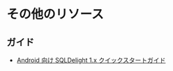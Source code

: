 # その他のリソース

## ガイド

- [Android 向け SQLDelight 1.x クイックスタートガイド](https://handstandsam.com/2019/08/23/sqldelight-1-x-quick-start-guide-for-android/)